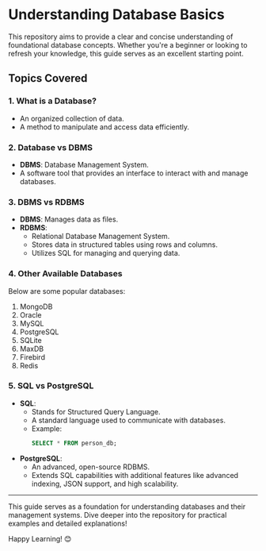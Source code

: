 # Understanding Database Basics

This repository aims to provide a clear and concise understanding of foundational database concepts. Whether you're a beginner or looking to refresh your knowledge, this guide serves as an excellent starting point.

## Topics Covered

### 1. **What is a Database?**
- An organized collection of data.
- A method to manipulate and access data efficiently.

### 2. **Database vs DBMS**
- **DBMS**: Database Management System.
- A software tool that provides an interface to interact with and manage databases.

### 3. **DBMS vs RDBMS**
- **DBMS**: Manages data as files.
- **RDBMS**:
  - Relational Database Management System.
  - Stores data in structured tables using rows and columns.
  - Utilizes SQL for managing and querying data.

### 4. **Other Available Databases**
Below are some popular databases:
1. MongoDB
2. Oracle
3. MySQL
4. PostgreSQL
5. SQLite
6. MaxDB
7. Firebird
8. Redis

### 5. **SQL vs PostgreSQL**
- **SQL**:
  - Stands for Structured Query Language.
  - A standard language used to communicate with databases.
  - Example:
    ```sql
    SELECT * FROM person_db;
    ```
- **PostgreSQL**:
  - An advanced, open-source RDBMS.
  - Extends SQL capabilities with additional features like advanced indexing, JSON support, and high scalability.

---

This guide serves as a foundation for understanding databases and their management systems. Dive deeper into the repository for practical examples and detailed explanations!

Happy Learning! 😊
